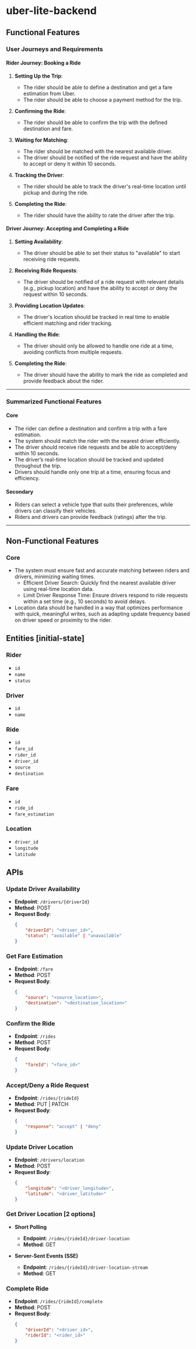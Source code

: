 # uber-lite-backend

## Functional Features

### User Journeys and Requirements

#### **Rider Journey: Booking a Ride**
1. **Setting Up the Trip**:
   - The rider should be able to define a destination and get a fare estimation from Uber.
   - The rider should be able to choose a payment method for the trip.
   
2. **Confirming the Ride**:
   - The rider should be able to confirm the trip with the defined destination and fare.

3. **Waiting for Matching**:
   - The rider should be matched with the nearest available driver.
   - The driver should be notified of the ride request and have the ability to accept or deny it within 10 seconds.

4. **Tracking the Driver**:
   - The rider should be able to track the driver's real-time location until pickup and during the ride.

5. **Completing the Ride**:
   - The rider should have the ability to rate the driver after the trip.

#### **Driver Journey: Accepting and Completing a Ride**
1. **Setting Availability**:
   - The driver should be able to set their status to "available" to start receiving ride requests.

2. **Receiving Ride Requests**:
   - The driver should be notified of a ride request with relevant details (e.g., pickup location) and have the ability to accept or deny the request within 10 seconds.

3. **Providing Location Updates**:
   - The driver's location should be tracked in real time to enable efficient matching and rider tracking.

4. **Handling the Ride**:
   - The driver should only be allowed to handle one ride at a time, avoiding conflicts from multiple requests.

5. **Completing the Ride**:
   - The driver should have the ability to mark the ride as completed and provide feedback about the rider.

---

### Summarized Functional Features

#### Core
- The rider can define a destination and confirm a trip with a fare estimation.
- The system should match the rider with the nearest driver efficiently.
- The driver should receive ride requests and be able to accept/deny within 10 seconds.
- The driver’s real-time location should be tracked and updated throughout the trip.
- Drivers should handle only one trip at a time, ensuring focus and efficiency.

#### Secondary
- Riders can select a vehicle type that suits their preferences, while drivers can classify their vehicles.
- Riders and drivers can provide feedback (ratings) after the trip.

---

## Non-Functional Features

### Core
- The system must ensure fast and accurate matching between riders and drivers, minimizing waiting times.
   - Efficient Driver Search: Quickly find the nearest available driver using real-time location data.  
   - Limit Driver Response Time: Ensure drivers respond to ride requests within a set time (e.g., 10 seconds) to avoid delays.
- Location data should be handled in a way that optimizes performance with quick, meaningful writes, such as adapting update frequency based on driver speed or proximity to the rider.


## Entities [initial-state]

### Rider
- `id`
- `name`
- `status`

### Driver
- `id`
- `name`

### Ride
- `id`
- `fare_id`
- `rider_id`
- `driver_id`
- `source`
- `destination`

### Fare
- `id`
- `ride_id`
- `fare_estimation`

### Location
- `driver_id`
- `longitude`
- `latitude`

## APIs


### Update Driver Availability
- **Endpoint**: `/drivers/{driverId}`
- **Method**: POST
- **Request Body**:
  ```json
  {
      "driverId": "<driver_id>",
      "status": "available" | "unavailable"
  }
  ```

### Get Fare Estimation
- **Endpoint**: `/fare`
- **Method**: POST
- **Request Body**:
  ```json
  {
      "source": "<source_location>",
      "destination": "<destination_location>"
  }
  ```

### Confirm the Ride
- **Endpoint**: `/rides`
- **Method**: POST
- **Request Body**:
  ```json
  {
      "fareId": "<fare_id>"
  }
  ```

### Accept/Deny a Ride Request
- **Endpoint**: `/rides/{rideId}`
- **Method**: PUT | PATCH
- **Request Body**:
  ```json
  {
      "response": "accept" | "deny"
  }
  ```

### Update Driver Location
- **Endpoint**: `/drivers/location`
- **Method**: POST
- **Request Body**:
  ```json
  {
      "longitude": "<driver_longitude>",
      "latitude": "<driver_latitude>"
  }
  ```

### Get Driver Location [2 options]
- **Short Polling**
  - **Endpoint**: `/rides/{rideId}/driver-location`
  - **Method**: GET

- **Server-Sent Events (SSE)**
  - **Endpoint**: `/rides/{rideId}/driver-location-stream`
  - **Method**: GET

### Complete Ride
- **Endpoint**: `/rides/{rideId}/complete`
- **Method**: POST
- **Request Body**:
  ```json
  {
      "driverId": "<driver_id>",
      "riderId": "<rider_id>"
  }
  ```
